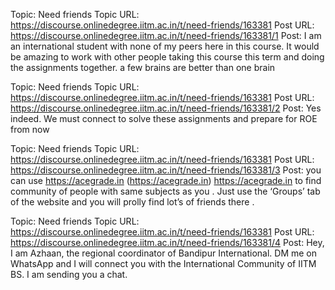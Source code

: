 Topic: Need friends
Topic URL: https://discourse.onlinedegree.iitm.ac.in/t/need-friends/163381
Post URL: https://discourse.onlinedegree.iitm.ac.in/t/need-friends/163381/1
Post:  I am an international student with none of my peers here in this course. It would be amazing to work with other people taking this course this term and doing the assignments together. 
 a few brains are better than one brain 

Topic: Need friends
Topic URL: https://discourse.onlinedegree.iitm.ac.in/t/need-friends/163381
Post URL: https://discourse.onlinedegree.iitm.ac.in/t/need-friends/163381/2
Post:  Yes indeed. We must connect to solve these assignments and prepare for ROE from now 

Topic: Need friends
Topic URL: https://discourse.onlinedegree.iitm.ac.in/t/need-friends/163381
Post URL: https://discourse.onlinedegree.iitm.ac.in/t/need-friends/163381/3
Post:  you can use  https://acegrade.in (https://acegrade.in) https://acegrade.in  to find community of people with same subjects as you . Just use the ‘Groups’ tab of the website and you will prolly find lot’s of friends there . 

Topic: Need friends
Topic URL: https://discourse.onlinedegree.iitm.ac.in/t/need-friends/163381
Post URL: https://discourse.onlinedegree.iitm.ac.in/t/need-friends/163381/4
Post:  Hey, I am Azhaan, the regional coordinator of Bandipur International. DM me on WhatsApp and I will connect you with the International Community of IITM BS. I am sending you a chat. 
